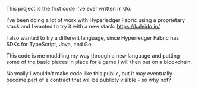 This project is the first code I've ever written in Go.

I've been doing a lot of work with Hyperledger Fabric using a proprietary stack and I wanted to try it with a new stack: https://kaleido.io/

I also wanted to try a different language, since Hyperledger Fabric has SDKs for TypeScript, Java, and Go.

This code is me muddling my way through a new language and putting some of the basic pieces in place for a game I will then put on a blockchain.

Normally I wouldn't make code like this public, but it may eventually become part of a contract that will be publicly visible - so why not?